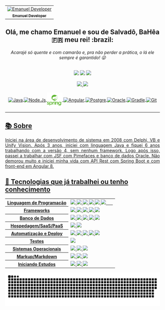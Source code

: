 <div align="center">
  <table>
    <tr>
      <td align="center">
        <a href="https://github.com/emanueldeveloper82">
          <img src="https://avatars3.githubusercontent.com/u/31600150?s=460&v=4" width="75px;" alt="Emanuel Developer"/>
          <br/>
          <sub>
            <b>Emanuel Developer</b>
          </sub>
        </a>
      </td>
    </tr>
  </table>
  
  <h2 align="center"> 
    Olá, me chamo Emanuel e sou de Salvadô, BaHêa 🇫🇷 meu rei! :brazil:    
  </h2>

  <h6 align="center">
    Acarajé só quente e com camarão e, pra não perder a prática, o lá ele sempre é garantido! 😜
  </h6>
</div>  

<div align="center"> 
    <a href = "mailto:emanuel.developer82@gmail.com"><img src="https://img.shields.io/badge/-Gmail-%23333?style=for-the-badge&logo=gmail&logoColor=white" target="_blank"></a>
    <a href="https://www.linkedin.com/in/emanuel-silva-05743b84/" target="_blank"><img src="https://img.shields.io/badge/-LinkedIn-%230077B5?style=for-the-badge&logo=linkedin&logoColor=white" target="_blank"></a> 
  <a href="https://gitlab.com/emanuel.developer82" target="_blank"><img src="https://img.shields.io/badge/GitLab-330F63?style=for-the-badge&logo=gitlab&logoColor=white" target="_blank"></a> 
</div>

</br>

<div align="center">
  <a href="https://github.com/emanueldeveloper82">
  <img height="180em" src="https://github-readme-stats.vercel.app/api?username=emanueldeveloper82&show_icons=true&theme=merko&include_all_commits=true&count_private=true"/>
  <img height="180em" src="https://github-readme-stats.vercel.app/api/top-langs/?username=emanueldeveloper82&layout=compact&langs_count=7&theme=merko"/>
</div>

<div align="center" style="display: inline_block"><br>
  <img align="center" alt="Java" height="50" width="50" src="https://cdn.jsdelivr.net/gh/devicons/devicon/icons/java/java-original-wordmark.svg">
  <img align="center" alt="Node.Js" height="50" width="50" src="https://cdn.jsdelivr.net/gh/devicons/devicon/icons/nodejs/nodejs-original-wordmark.svg">
  <img align="center" alt="Spring" height="50" width="50" src="https://github.com/devicons/devicon/blob/master/icons/spring/spring-original-wordmark.svg">
  <img align="center" alt="Angular" height="50" width="50" src="https://cdn.jsdelivr.net/gh/devicons/devicon/icons/angularjs/angularjs-original.svg">
  <img align="center" alt="Postgre" height="50" width="50" src="https://cdn.jsdelivr.net/gh/devicons/devicon/icons/postgresql/postgresql-original-wordmark.svg">
  <img align="center" alt="Oracle" height="50" width="50" src="https://cdn.jsdelivr.net/gh/devicons/devicon/icons/oracle/oracle-original.svg">
  <img align="center" alt="Gradle" height="50" width="50" src="https://cdn.jsdelivr.net/gh/devicons/devicon/icons/gradle/gradle-plain-wordmark.svg">
  <img align="center" alt="Git" height="50" width="50" src="https://cdn.jsdelivr.net/gh/devicons/devicon/icons/git/git-original-wordmark.svg">
          
</div>
  
---  

## 📚 Sobre
<p align="justify">
Iniciei na área de desenvolvimento de sistema em 2008 com Delphi, VB e Unify Vision. Após 3 anos, iniciei com linguagem Java e fiquei 6 anos trabalhando com a versão 4, sem nenhum framework. Logo após isso, passei a trabalhar com JSF com Pimefaces e banco de dados Oracle. Não demorou muito e iniciei minha vida com API Rest com Spring Boot e com front-end em Angular 8. </p>
  

## 💼 Tecnologias que já trabalhei ou tenho conhecimento
 <table style="width:100%">
 <tr>
    <th>Linguagem de Programação</th>
    <td> 
      <img src="https://img.shields.io/badge/-Java-007396?style=flat-square&logo=java" />
      <img src="https://img.shields.io/badge/-Nodejs-339933?style=flat-square&logo=Node.js&logoColor=white" />
      <img src="https://img.shields.io/badge/-JavaScript-black?style=flat-square&logo=javascript" />
      <img src="https://img.shields.io/badge/-TypeScript-007ACC?style=flat-square&logo=typescript&logoColor=white" />      
      <img src="https://img.shields.io/badge/-C++-787CB5?style=flat-square&logo=c%2B%2B&logoColor=Crayola" />
      <img src="https://img.shields.io/badge/-Python-ffff47?style=flat-square&logo=python" />      
   </td>
  </tr>
  <tr>
    <th>Frameworks</th>
    <td>
      <img src="https://img.shields.io/badge/-Express.js-000000?style=flat-square&logo=express&logoColor=white" />
      <img src="https://img.shields.io/badge/Spring_Boot-grey.svg?&style=flat-square&logo=spring-boot&logoColor=light-green" />
      <img src="https://img.shields.io/badge/-PrimeFaces-2496ED?style=flat-square&logo=robot&logoColor=white" />
      <img src="https://img.shields.io/badge/-jsf-2496ED?style=flat-square&logo=jsf&logoColor=white" />
      <img src="https://img.shields.io/badge/Django-092E20?style=flat-the-badge&logo=django&logoColor=white" />
    </td>
  </tr>
  <tr>
    <th>Banco de Dados</th>
    <td>
      <img src="https://img.shields.io/badge/PostgreSQL-316192.svg?&style=flat-square&logo=postgresql&logoColor=white" />
      <img src="https://img.shields.io/badge/-Oracle-black?style=flat-square&logo=oracle" />
      <img src="https://img.shields.io/badge/-MongoDB-black?style=flat-square&logo=mongodb" />
      <img src="https://img.shields.io/badge/-MySQL-4479A1?style=flat-square&logo=mysql&logoColor=white" />
      <img src="https://img.shields.io/badge/SQLite-07405E?style=flat-square&logo=sqlite&logoColor=white" />      
    </td>
  </tr>
  <tr>
    <th>Hospedagem/SaaS/PaaS</th>
    <td>
      <img src="https://img.shields.io/badge/Firebase-FFCA28?style=flat-square&logo=firebase&logoColor=white" />
      <img src="https://img.shields.io/badge/heroku%20-%23430098.svg?&style=flat-square&logo=heroku&logoColor=white" />
    </td>
  </tr>
  <tr>
    <th>Automatização e Deploy</th>
    <td>
      <img src="https://img.shields.io/badge/-Docker-2496ED?style=flat-square&logo=docker&logoColor=white" />
      <img src="https://img.shields.io/badge/-Jenkins-DC382D?style=flat-square&logo=jenkins&logoColor=white" />
      <img src="https://img.shields.io/badge/-Git-black?style=flat-square&logo=git" />
      <img src="https://img.shields.io/badge/sonarqube-07405E?style=flat-square&logo=sonarqube&logoColor=white" />
      <img src="https://img.shields.io/badge/-GitHub-181717?style=flat-square&logo=github" />
    </td>
  </tr>
  <tr>
    <th>Testes</th>
    <td>
      <img src="https://img.shields.io/badge/Junit5-25A162.svg?&style=flat-square&logo=postgresql&logoColor=white" />
    </td>
  </tr>
  <tr>
    <th>Sistemas Operacionais</th>
    <td>
      <img src="https://img.shields.io/badge/Linux-FCC624?style=flat-square&logo=linux&logoColor=black" />
      <img src="https://img.shields.io/badge/Windows-0078D6?style=flat-square&logo=windows&logoColor=white" />
      <img src="https://img.shields.io/badge/mac%20os-000000.svg?&style=flat-square&logo=apple&logoColor=white" />
    </td>
  </tr>
  <tr>
    <th>Markup/Markdown</th>
    <td>
      <img src="https://img.shields.io/badge/-HTML5-E34F26?style=flat-square&logo=html5&logoColor=white" />
      <img src="https://img.shields.io/badge/Markdown-%23000000.svg?&style=flat-square&logo=markdown&logoColor=white" />
      <img src="https://img.shields.io/badge/-CSS3-1572B6?style=flat-square&logo=css3" />
    </td>
  </tr>
  <tr>
    <th>Iniciando Estudos</th>
    <td>
      <img src="https://img.shields.io/badge/-React.js-black?style=flat-square&logo=react&logoColor=Crayola" />
      <img src="https://img.shields.io/badge/-redux-black?style=flat-square&logo=redux&logoColor=violet" />
      <img src="https://img.shields.io/badge/Flutter-02569B?style=flat-the-badge&logo=flutter&logoColor=white" />
    </td>
  </tr>
  
</table>

  
![Snake animation](https://github.com/emanueldeveloper82/emanueldeveloper82/blob/main/github-contribution-grid-snake.svg)


